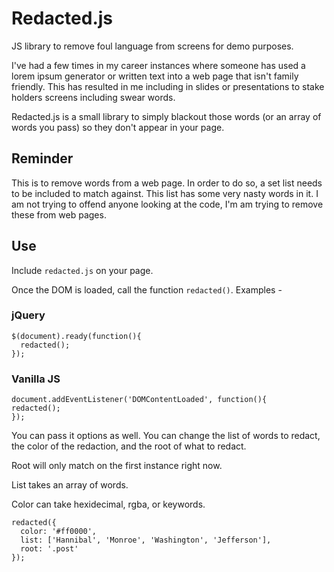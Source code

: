# Redacted.js
JS library to remove foul language from screens for demo purposes. 

I've had a few times in my career instances where someone has used a lorem ipsum
generator or written text into a web page that isn't family friendly. This has
resulted in me including in slides or presentations to stake holders screens
including swear words.

Redacted.js is a small library to simply blackout those words (or an array of
words you pass) so they don't appear in your page.

## Reminder

This is to remove words from a web page. In order to do so, a set list needs to
be included to match against. This list has some very nasty words in it. I am not trying to
offend anyone looking at the code, I'm am trying to remove these from web pages. 

## Use

Include `redacted.js` on your page.

Once the DOM is loaded, call the function `redacted()`. Examples - 

### jQuery

```
$(document).ready(function(){
  redacted();
});
```

### Vanilla JS

```
document.addEventListener('DOMContentLoaded', function(){
redacted();
});
```
You can pass it options as well. You can change the list of words to redact, the
color of the redaction, and the root of what to redact. 

Root will only match on the first instance right now.

List takes an array of words.

Color can take hexidecimal, rgba, or keywords.

```
redacted({
  color: '#ff0000',
  list: ['Hannibal', 'Monroe', 'Washington', 'Jefferson'],
  root: '.post'
});
```
